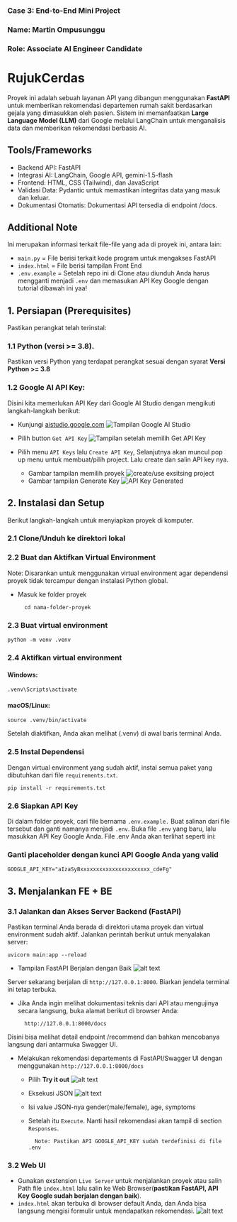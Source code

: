 ### Case 3: End-to-End Mini Project
### Name: Martin Ompusunggu
### Role: Associate AI Engineer Candidate



# RujukCerdas
Proyek ini adalah sebuah layanan API  yang dibangun menggunakan **FastAPI** untuk memberikan rekomendasi departemen rumah sakit berdasarkan gejala yang dimasukkan oleh pasien. Sistem ini memanfaatkan **Large Language Model (LLM)** dari Google melalui LangChain untuk menganalisis data dan memberikan rekomendasi berbasis AI.

## Tools/Frameworks
- Backend API: FastAPI
- Integrasi AI: LangChain, Google API, gemini-1.5-flash
- Frontend: HTML, CSS (Tailwind), dan JavaScript
- Validasi Data: Pydantic untuk memastikan integritas data yang masuk dan keluar.
- Dokumentasi Otomatis: Dokumentasi API tersedia di endpoint /docs.

## Additional Note
Ini merupakan informasi terkait file-file yang ada di proyek ini, antara lain:
- `main.py` = File berisi terkait kode program untuk mengakses FastAPI
- `index.html` = File berisi tampilan Front End
- `.env.example` = Setelah repo ini di Clone atau diunduh Anda harus mengganti menjadi `.env` dan memasukan API Key Google dengan tutorial dibawah ini yaa!

## 1. Persiapan (Prerequisites)
Pastikan perangkat telah terinstal:
### 1.1 Python (versi >= 3.8).
Pastikan versi Python yang terdapat perangkat sesuai dengan syarat **Versi Python >= 3.8**
### 1.2 Google AI API Key: 
Disini kita memerlukan API Key dari Google AI Studio dengan mengikuti langkah-langkah berikut: 
- Kunjungi [aistudio.google.com](aistudio.google.com) 
    ![Tampilan Google AI Studio](image.png)

- Pilih button `Get API Key`
    ![Tampilan setelah memilih Get API Key](image-1.png)

- Pilih menu `API Keys` lalu `Create API Key`, Selanjutnya akan muncul pop up menu untuk membuat/pilih project. Lalu create dan salin API key nya.
    - Gambar tampilan memilih proyek
    ![create/use exsitsing project](image-2.png)
    - Gambar tampilan Generate Key
    ![API Key Generated](image-3.png)


## 2. Instalasi dan Setup
Berikut langkah-langkah untuk menyiapkan proyek di komputer.
### 2.1 Clone/Unduh ke direktori lokal
### 2.2 Buat dan Aktifkan Virtual Environment
Note: Disarankan untuk menggunakan virtual environment agar dependensi proyek tidak tercampur dengan instalasi Python global.
- Masuk ke folder proyek

        cd nama-folder-proyek

### 2.3 Buat virtual environment
    python -m venv .venv

### 2.4 Aktifkan virtual environment 
#### Windows:
    .venv\Scripts\activate
#### macOS/Linux:
    source .venv/bin/activate


Setelah diaktifkan, Anda akan melihat (.venv) di awal baris terminal Anda.
### 2.5 Instal Dependensi
Dengan virtual environment yang sudah aktif, instal semua paket yang dibutuhkan dari file `requirements.txt`.
    
    pip install -r requirements.txt


### 2.6 Siapkan API Key
Di dalam folder proyek, cari file bernama `.env.example.`
Buat salinan dari file tersebut dan ganti namanya menjadi `.env`.
Buka file `.env` yang baru, lalu masukkan API Key Google Anda.
File .env Anda akan terlihat seperti ini:
### Ganti placeholder dengan kunci API Google Anda yang valid
    GOOGLE_API_KEY="aIzaSyBxxxxxxxxxxxxxxxxxxxxxx_cdeFg"

## 3. Menjalankan FE + BE
### 3.1 Jalankan dan Akses Server Backend (FastAPI)
Pastikan terminal Anda berada di direktori utama proyek dan virtual environment sudah aktif.
Jalankan perintah berikut untuk menyalakan server:

    uvicorn main:app --reload

- Tampilan FastAPI Berjalan dengan Baik
    ![alt text](image-4.png)

Server sekarang berjalan di `http://127.0.0.1:8000`. Biarkan jendela terminal ini tetap terbuka.
- Jika Anda ingin melihat dokumentasi teknis dari API atau mengujinya secara langsung, buka alamat berikut di browser Anda:
        
        http://127.0.0.1:8000/docs

Disini bisa melihat detail endpoint /recommend dan bahkan mencobanya langsung dari antarmuka Swagger UI.

- Melakukan rekomendasi departements di FastAPI/Swagger UI dengan menggunakan `http://127.0.0.1:8000/docs` 
    - Pilih **Try it out**
    ![alt text](image-5.png)

    - Eksekusi JSON
    ![alt text](image-6.png)

    - Isi value JSON-nya gender(male/female), age, symptoms
    - Setelah itu `Execute`. Nanti hasil rekomendasi akan tampil di section `Responses`.

            Note: Pastikan API GOOGLE_API_KEY sudah terdefinisi di file .env
            
### 3.2 Web UI
- Gunakan exstension `Live Server` untuk menjalankan proyek atau salin Path file `index.html` lalu salin ke Web Browser(**pastikan FastAPI, API Key Google sudah berjalan dengan baik**).
- `index.html` akan terbuka di browser default Anda, dan Anda bisa langsung mengisi formulir untuk mendapatkan rekomendasi.
    ![alt text](image-9.png)
